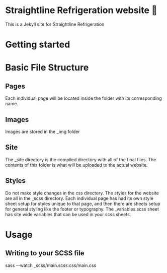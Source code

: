 # Straightline Refrigeration website :poop:

This is a Jekyll site for Straightline Refrigeration

# Getting started

# Basic File Structure

## Pages

Each individual page will be located inside the folder with its corresponding name.

## Images

Images are stored in the \_img folder

## Site

The \_site directory is the compiled directory with all of the final files. The contents of this folder is what will be uploaded to the actual website.

## Styles

Do not make style changes in the css directory. The styles for the website are all in the \_scss directory. Each individual page has had its own style sheet setup for styles unique to that page, and then there are sheets setup for general styling like the footer or typography. The \_variables.scss sheet has site wide variables that can be used in your scss sheets.

# Usage

## Writing to your SCSS file

sass --watch \_scss/main.scss:css/main.css
